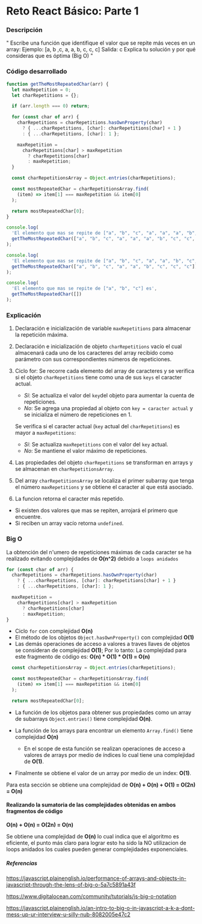 # **Reto React Básico**: Parte 1

### Descripción
" Escribe una función que identifique el valor que se repite más veces en un array:
Ejemplo: [a, b ,c, a, a, b, c, c, c]
Salida: c
Explica tu solución y por qué consideras que es óptima (Big O) "


### Código desarrollado

```js
function getTheMostRepeatedChar(arr) {
  let maxRepetition = 0;
  let charRepetitions = {};

  if (arr.length === 0) return;

  for (const char of arr) {
    charRepetitions = charRepetitions.hasOwnProperty(char)
      ? { ...charRepetitions, [char]: charRepetitions[char] + 1 }
      : { ...charRepetitions, [char]: 1 };

    maxRepetition =
      charRepetitions[char] > maxRepetition
        ? charRepetitions[char]
        : maxRepetition;
  }

  const charRepetitionsArray = Object.entries(charRepetitions);

  const mostRepeatedChar = charRepetitionsArray.find(
    (item) => item[1] === maxRepetition && item[0]
  );

  return mostRepeatedChar[0];
}

console.log(
  'El elemento que mas se repite de ["a", "b", "c", "a", "a", "a", "b", "c", "c", "c"] es',
  getTheMostRepeatedChar(["a", "b", "c", "a", "a", "a", "b", "c", "c", "c"])
);

console.log(
  'El elemento que mas se repite de ["a", "b", "c", "a", "a", "b", "c", "c", "c"] es',
  getTheMostRepeatedChar(["a", "b", "c", "a", "a", "b", "c", "c", "c"])
);

console.log(
  'El elemento que mas se repite de ["a", "b", "c"] es',
  getTheMostRepeatedChar([])
);
```

### Explicación

1. Declaración e inicialización de variable `maxRepetitions` para almacenar la repetición máxima.

2. Declaración e inicialización de objeto `charRepetitions` vacío el cual almacenará cada uno de los caracteres del array recibido como parámetro con sus correspondientes números de repeticiones.
3. Ciclo for: Se recorre cada elemento del array de caracteres y se verifica si el objeto `charRepetitions` tiene como una de sus `keys` el caracter actual.

   - _Sí_: Se actualiza el valor del `key`del objeto para aumentar la cuenta de repeticiones.
   - _No_: Se agrega una propiedad al objeto con `key = caracter actual` y se inicializa el número de repeticiones en 1.

   Se verifica si el caracter actual (`key` actual del `charRepetitions`) es mayor a `maxRepetitions`:

   - _Sí_: Se actualiza `maxRepetitions` con el valor del `key` actual.
   - _No_: Se mantiene el valor máximo de repeticiones.

4. Las propiedades del objeto `charRepetitions` se transforman en arrays y se almacenan en `charRepetitionsArray`.

5. Del array `charRepetitionsArray` se localiza el primer subarray que tenga el número `maxRepetitions` y se obtiene el caracter al que está asociado.
6. La funcion retorna el caracter más repetido.
 - Si existen dos valores que mas se repiten, arrojará el primero que encuentre.
 - Si reciben un array vacío retorna `undefined`.

### Big O

La obtención del n'umero de repeticiones máximas de cada caracter se ha realizado evitando complejidades de **O(n^2)** debido a `loops anidados`

```js
for (const char of arr) {
  charRepetitions = charRepetitions.hasOwnProperty(char)
    ? { ...charRepetitions, [char]: charRepetitions[char] + 1 }
    : { ...charRepetitions, [char]: 1 };

  maxRepetition =
    charRepetitions[char] > maxRepetition
      ? charRepetitions[char]
      : maxRepetition;
}
```

- Ciclo `for` con complejidad **O(n)**
- El método de los objetos `Object.hasOwnProperty()` con complejidad **O(1)**
- Las demás operaciones de acceso a valores  a traves llaves de objetos se consideran de complejidad **O(1)**;
  Por lo tanto: La complejidad para este fragmento de código es:
  **O(n) * O(1) * O(1) = O(n)**

```js
  const charRepetitionsArray = Object.entries(charRepetitions);

  const mostRepeatedChar = charRepetitionsArray.find(
    (item) => item[1] === maxRepetition && item[0]
  );

  return mostRepeatedChar[0];
```
- La función de los objetos para obtener sus propiedades como un array de subarrays `Object.entries()` tiene complejidad **O(n)**.
- La función de los arrays para encontrar un elemento `Array.find()` tiene complejidad **O(n)**
  - En el scope de esta función se realizan operaciones de acceso a valores de arrays por medio de índices lo cual tiene una complejidad de **O(1)**.

- Finalmente se obtiene el valor de un array por medio de un index: **O(1)**.

Para esta sección se obtiene una complejidad de **O(n) + O(n) + O(1) = O(2n) = O(n)**


#### Realizando la sumatoria de las complejidades obtenidas en ambos fragmentos de código

**O(n) + O(n) = O(2n) = O(n)**


Se obtiene una complejidad de **O(n)** lo cual indica que el algoritmo es eficiente, el punto más claro para lograr esto ha sido la NO utilizacion de loops anidados los cuales pueden generar complejidades exponenciales.


##### Referencias
https://javascript.plainenglish.io/performance-of-arrays-and-objects-in-javascript-through-the-lens-of-big-o-5a7c5891a43f

https://www.digitalocean.com/community/tutorials/js-big-o-notation

https://javascript.plainenglish.io/an-intro-to-big-o-in-javascript-a-k-a-dont-mess-up-ur-interview-u-silly-nub-8082005e47c2
